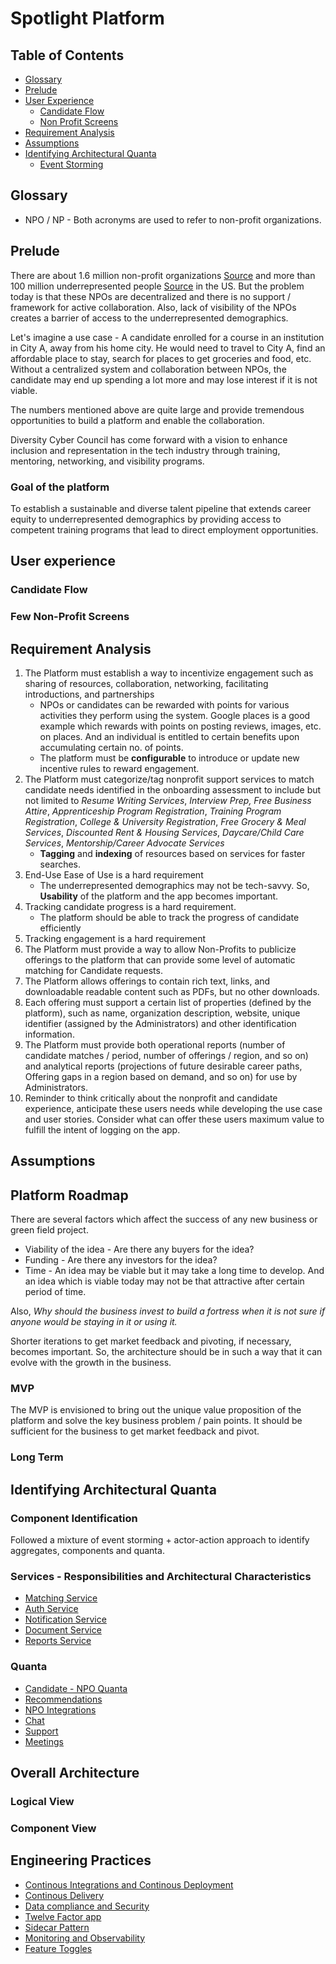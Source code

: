 # Spotlight Platform

## Table of Contents
* [Glossary](#glossary)  
* [Prelude](#prelude)  
* [User Experience](#user-experience)  
  * [Candidate Flow](#candidate-flow)
  * [Non Profit Screens](#non-profit-flow)
* [Requirement Analysis](#requirement-analysis)
* [Assumptions](#assumptions)
* [Identifying Architectural Quanta](#identifying-architectural-quanta)
  * [Event Storming](#event-storming)

<a name="glossary"></a>
## Glossary
* NPO / NP - Both acronyms are used to refer to non-profit organizations.

<a name="prelude"></a>
## Prelude
There are about 1.6 million non-profit organizations [Source](https://independentsector.org/about/the-charitable-sector/) and more than 100 million underrepresented people [Source](https://www.governing.com/archive/gov-nonprofits.html) in the US. But the problem today is that these NPOs are decentralized and there is no support / framework for active collaboration. Also, lack of visibility of the NPOs creates a barrier of access to the underrepresented demographics. 

Let's imagine a use case - A candidate enrolled for a course in an institution in City A, away from his home city. He would need to travel to City A, find an affordable place to stay, search for places to get groceries and food, etc. Without a centralized system and collaboration between NPOs, the candidate may end up spending a lot more and may lose interest if it is not viable.

The numbers mentioned above are quite large and provide tremendous opportunities to build a platform and enable the collaboration.

Diversity Cyber Council has come forward with a vision to enhance inclusion and representation in the tech industry through training, mentoring, networking, and visibility programs.

### Goal of the platform
To establish a sustainable and diverse talent pipeline that extends career equity to underrepresented demographics by providing access to competent training programs that lead to direct employment opportunities.

<a name="user-experience"></a>
## User experience

<a name="golden-path"></a>
### Candidate Flow

<a name="non-profit-flow"></a>
### Few Non-Profit Screens

<a name="requirement-analysis"></a>
## Requirement Analysis
1. The Platform must establish a way to incentivize engagement such as sharing of resources, collaboration, networking, facilitating introductions, and partnerships
   * NPOs or candidates can be rewarded with points for various activities they perform using the system. Google places is a good example which rewards with points on posting reviews, images, etc. on places. And an individual is entitled to certain benefits upon accumulating certain no. of points.                                         
   * The platform must be **configurable** to introduce or update new incentive rules to reward engagement.
2. The Platform must categorize/tag nonprofit support services to match candidate needs identified in the onboarding assessment to include but not limited to *Resume Writing Services*, *Interview Prep, Free Business Attire*, *Apprenticeship Program Registration*, *Training Program Registration*, *College & University Registration*, *Free Grocery & Meal Services*, *Discounted Rent & Housing Services*, *Daycare/Child Care Services*, *Mentorship/Career Advocate Services*
   * **Tagging** and **indexing** of resources based on services for faster searches.		
3. End-Use Ease of Use is a hard requirement
   * The underrepresented demographics may not be tech-savvy. So, **Usability** of the platform and the app becomes important.
4. Tracking candidate progress is a hard requirement.
   * The platform should be able to track the progress of candidate efficiently 
5. Tracking engagement is a hard requirement
6. The Platform must provide a way to allow Non-Profits to publicize offerings to the platform that can provide some level of automatic matching for Candidate requests.
7. The Platform allows offerings to contain rich text, links, and downloadable readable content such as PDFs, but no other downloads.
8. Each offering must support a certain list of properties (defined by the platform), such as name, organization description, website, unique identifier (assigned by the Administrators) and other identification information.
9.  The Platform must provide both operational reports (number of candidate matches / period, number of offerings / region, and so on) and analytical reports (projections of future desirable career paths, Offering gaps in a region based on demand, and so on) for use by Administrators.
10. Reminder to think critically about the nonprofit and candidate experience, anticipate these users needs while developing the use case and user stories. Consider what can offer these users maximum value to fulfill the intent of logging on the app. 



<a name="assumptions"></a>
## Assumptions

<a name="platform-roadmap"></a>
## Platform Roadmap
There are several factors which affect the success of any new business or green field project.
* Viability of the idea - Are there any buyers for the idea?
* Funding - Are there any investors for the idea? 
* Time - An idea may be viable but it may take a long time to develop. And an idea which is viable today may not be that attractive after certain period of time.

Also, _Why should the business invest to build a fortress when it is not sure if anyone would be staying in it or using it._


Shorter iterations to get market feedback and pivoting, if necessary, becomes important. So, the architecture should be in such a way that it can evolve with the growth in the business.

### MVP
The MVP is envisioned to bring out the unique value proposition of the platform and solve the key business problem / pain points. It should be sufficient for the business to get market feedback and pivot.


### Long Term

<a name="identifying-architectural-quanta"></a>
## Identifying Architectural Quanta

<a name="component-identification"></a>
### Component Identification
Followed a mixture of event storming + actor-action approach to identify aggregates, components and quanta.

<a name="services"></a>
### Services - Responsibilities and Architectural Characteristics
* [Matching Service](./architectural-quanta/matching-service.md)
* [Auth Service](./architectural-quanta/auth-service.md)
* [Notification Service](./architectural-quanta/notification-service.md)
* [Document Service](./architectural-quanta/document-service.md)
* [Reports Service](./architectural-quanta/reports-service.md)

<a name="quanta"></a>
### Quanta
* [Candidate - NPO Quanta](./quanta/candidate-npo.md)
* [Recommendations](./architectural-quanta/auth-service.md)
* [NPO Integrations](./quanta/npo-integration.md)
* [Chat](./architectural-quanta/document-service.md)
* [Support](./architectural-quanta/support-service.md)
* [Meetings](./architectural-quanta/meetings-service.md)



<a name="architectural-style"></a>
## Overall Architecture


<a name="logical-view"></a>
### Logical View

<a name="component-view"></a>
### Component View

<a name="engineering-practices"></a>
## Engineering Practices

* [Continous Integrations and Continous Deployment ](./engineering-practices/CI-CD.md)
* [Continous Delivery](./engineering-practices/Continous-Delivery.md)
* [Data compliance and Security](./engineering-practices/Data-compliance-security.md)
* [Twelve Factor app](./engineering-practices/twelve-factor.md)
* [Sidecar Pattern](./engineering-practices/sidecar-pattern.md)
* [Monitoring and Observability](./engineering-practices/Monitoring.md)
* [Feature Toggles](./engineering-practices/Feature-Toggles.md)